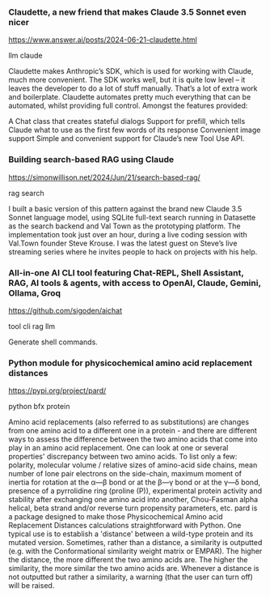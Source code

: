 ### Claudette, a new friend that makes Claude 3.5 Sonnet even nicer

https://www.answer.ai/posts/2024-06-21-claudette.html

llm
claude

Claudette makes Anthropic’s SDK, which is used for working with Claude, much more convenient. The SDK works well, but it is quite low level – it leaves the developer to do a lot of stuff manually. That’s a lot of extra work and boilerplate. Claudette automates pretty much everything that can be automated, whilst providing full control. Amongst the features provided:

A Chat class that creates stateful dialogs
Support for prefill, which tells Claude what to use as the first few words of its response
Convenient image support
Simple and convenient support for Claude’s new Tool Use API.

### Building search-based RAG using Claude

https://simonwillison.net/2024/Jun/21/search-based-rag/

rag
search

I built a basic version of this pattern against the brand new Claude 3.5 Sonnet language model, using SQLite full-text search running in Datasette as the search backend and Val Town as the prototyping platform. The implementation took just over an hour, during a live coding session with Val.Town founder Steve Krouse. I was the latest guest on Steve’s live streaming series where he invites people to hack on projects with his help.

### All-in-one AI CLI tool featuring Chat-REPL, Shell Assistant, RAG, AI tools & agents, with access to OpenAI, Claude, Gemini, Ollama, Groq

https://github.com/sigoden/aichat

tool
cli
rag
llm

Generate shell commands.

### Python module for physicochemical amino acid replacement distances

https://pypi.org/project/pard/

python
bfx
protein

Amino acid replacements (also referred to as substitutions) are changes from one amino acid to a different one in a protein - and there are different ways to assess the difference between the two amino acids that come into play in an amino acid replacement. One can look at one or several properties' discrepancy between two amino acids. To list only a few: polarity, molecular volume / relative sizes of amino-acid side chains, mean number of lone pair electrons on the side-chain, maximum moment of inertia for rotation at the α―β bond or at the β―γ bond or at the γ―δ bond, presence of a pyrrolidine ring (proline (P)), experimental protein activity and stability after exchanging one amino acid into another, Chou-Fasman alpha helical, beta strand and/or reverse turn propensity parameters, etc.
pard is a package designed to make those Physicochemical Amino acid Replacement Distances calculations straightforward with Python. One typical use is to establish a 'distance' between a wild-type protein and its mutated version. Sometimes, rather than a distance, a similarity is outputted (e.g. with the Conformational similarity weight matrix or EMPAR). The higher the distance, the more different the two amino acids are. The higher the similarity, the more similar the two amino acids are. Whenever a distance is not outputted but rather a similarity, a warning (that the user can turn off) will be raised.

